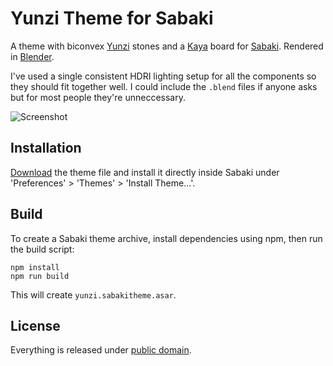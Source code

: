 # Yunzi Theme for Sabaki

A theme with biconvex [Yunzi](https://en.wikipedia.org/wiki/Yunzi) stones and a [Kaya](https://en.wikipedia.org/wiki/Torreya_nucifera) board
for [Sabaki](http://sabaki.yichuanshen.de/). Rendered in [Blender](https://www.blender.org/).

I've used a single consistent HDRI lighting setup for all the components so they should fit together well.
I could include the `.blend` files if anyone asks but for most people they're unneccessary.

![Screenshot](YunziScreenshot.png)

## Installation

[Download](https://github.com/billhails/SabakiThemes/releases) the theme file and install it directly inside Sabaki
under 'Preferences' > 'Themes' > 'Install Theme...'.

## Build

To create a Sabaki theme archive, install dependencies using npm, then run the build script:

~~~
npm install
npm run build
~~~

This will create `yunzi.sabakitheme.asar`.

## License

Everything is released under [public domain](http://creativecommons.org/publicdomain/zero/1.0/).
